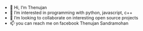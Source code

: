- 👋 Hi, I’m Thenujan
- 👀 I’m interested in programming with python, javascript, c++
- 💞️ I’m looking to collaborate on interesting open source projects
- 📫 you can reach me on facebook Thenujan Sandramohan

<!---
Thenujan-0/Thenujan-0 is a ✨ special ✨ repository because its `README.md` (this file) appears on your GitHub profile.
You can click the Preview link to take a look at your changes.
--->

